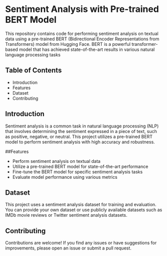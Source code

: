 # Sentiment Analysis with Pre-trained BERT Model
This repository contains code for performing sentiment analysis on textual data using a pre-trained BERT (Bidirectional Encoder Representations from Transformers) model from Hugging Face. BERT is a powerful transformer-based model that has achieved state-of-the-art results in various natural language processing tasks

## Table of Contents
* Introduction
* Features
* Dataset
* Contributing
  
## Introduction
Sentiment analysis is a common task in natural language processing (NLP) that involves determining the sentiment expressed in a piece of text, such as positive, negative, or neutral. This project utilizes a pre-trained BERT model to perform sentiment analysis with high accuracy and robustness.

##Features
* Perform sentiment analysis on textual data
* Utilize a pre-trained BERT model for state-of-the-art performance
* Fine-tune the BERT model for specific sentiment analysis tasks
* Evaluate model performance using various metrics

## Dataset
This project uses a sentiment analysis dataset for training and evaluation. You can provide your own dataset or use publicly available datasets such as IMDb movie reviews or Twitter sentiment analysis datasets. 

## Contributing
Contributions are welcome! If you find any issues or have suggestions for improvements, please open an issue or submit a pull request.
